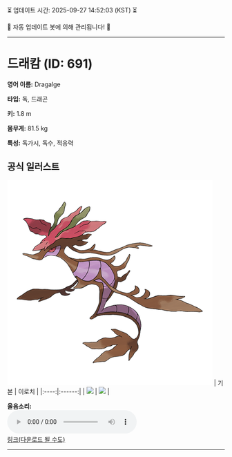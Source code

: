 
⏳ 업데이트 시간: 2025-09-27 14:52:03 (KST) ⏳

🤖 자동 업데이트 봇에 의해 관리됩니다! 🤖

---

# 드래캄 (ID: 691)
**영어 이름:** Dragalge

**타입:** 독, 드래곤

**키:** 1.8 m

**몸무게:** 81.5 kg

**특성:** 독가시, 독수, 적응력

## 공식 일러스트
![](https://raw.githubusercontent.com/PokeAPI/sprites/master/sprites/pokemon/other/official-artwork/691.png)
| 기본 | 이로치 |
|:----:|:------:|
| <img src="http://play.pokemonshowdown.com/sprites/ani/dragalge.gif" width="200"> | <img src="http://play.pokemonshowdown.com/sprites/ani-shiny/dragalge.gif" width="200"> |

**울음소리:**<br><audio controls src="https://raw.githubusercontent.com/PokeAPI/cries/main/cries/pokemon/latest/691.ogg"></audio><br> [링크(다운로드 될 수도)](https://raw.githubusercontent.com/PokeAPI/cries/main/cries/pokemon/latest/691.ogg)


---
